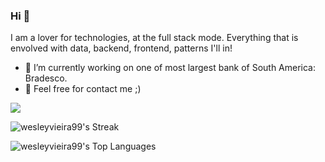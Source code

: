 
### Hi 👋
I am a lover for technologies, at the full stack mode. Everything that is envolved with data, backend, frontend, patterns I'll in!
- 🔭 I’m currently working on one of most largest bank of South America: Bradesco.
- 🤝 Feel free for contact me ;)

[<img src="https://img.shields.io/badge/linkedin-%230077B5.svg?&style=for-the-badge&logo=linkedin&logoColor=white" />](https://www.linkedin.com/in/techvieira/)
  
![wesleyvieira99's Streak](https://github-readme-streak-stats.herokuapp.com/?user=wesleyvieira99&theme=tokyonight&hide_border=false)

![wesleyvieira99's Top Languages](https://github-readme-stats.vercel.app/api/top-langs/?username=wesleyvieira99&theme=tokyonight&show_icons=true&hide_border=false&layout=compact)

